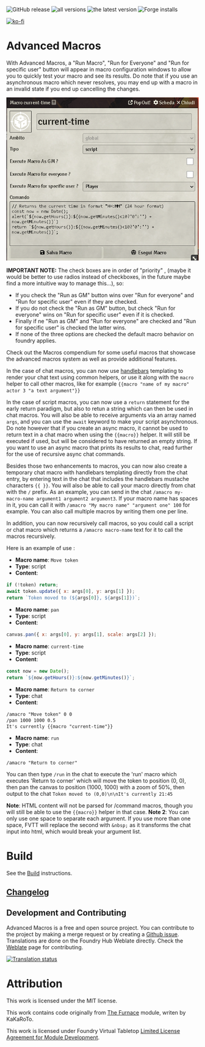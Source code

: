![GitHub release](https://img.shields.io/github/release-date/mclemente/fvtt-advanced-macros)
![all versions](https://img.shields.io/github/downloads/mclemente/fvtt-advanced-macros/total)
![the latest version](https://img.shields.io/github/downloads/mclemente/fvtt-advanced-macros/latest/total)
![Forge installs](https://img.shields.io/badge/dynamic/json?label=Forge%20Installs&query=package.installs&suffix=%25&url=https%3A%2F%2Fforge-vtt.com%2Fapi%2Fbazaar%2Fpackage%2Fadvanced-macros)

[![ko-fi](https://img.shields.io/badge/ko--fi-Support%20Me-red?style=flat-square&logo=ko-fi)](https://ko-fi.com/mclemente)

# Advanced Macros

With Advanced Macros, a "Run Macro", "Run for Everyone" and "Run for specific user" button will appear in macro configuration windows to allow you to quickly test your macro and see its results. Do note that if you use an asynchronous macro which never resolves, you may end up with a macro in an invalid state if you end up cancelling the changes.

![img](/wiki/advanced_macro_img.png)

**IMPORTANT NOTE:** The check boxes are in order of "priority" , (maybe it would be better to use radios instead of checkboxes, in the future maybe find a more intuitive way to manage this...), so:

-   If you check the "Run as GM" button wins over "Run for everyone" and "Run for specific user" even if they are checked.
-   If you do not check the "Run as GM" button, but check "Run for everyone" wins on "Run for specific user" even if it is checked.
-   Finally if ne "Run as GM" and "Run for everyone" are checked and "Run for specific user" is checked the latter wins.
-   If none of the three options are checked the default macro behavior on foundry applies.

Check out the Macros compendium for some useful macros that showcase the advanced macros system as well as provide additional features.

In the case of chat macros, you can now use [handlebars](https://handlebarsjs.com/) templating to render your chat text using common helpers, or use it along with the `macro` helper to call other macros, like for example `{{macro "name of my macro" actor 3 "a text argument"}}`

In the case of script macros, you can now use a `return` statement for the early return paradigm, but also to retun a string which can then be used in chat macros. You will also be able to receive arguments via an array named `args`, and you can use the `await` keyword to make your script asynchronous. Do note however that if you create an async macro, it cannot be used to return text in a chat macro when using the `{{macro}}` helper. It will still be executed if used, but will be considered to have returned an empty string. If you want to use an async macro that prints its results to chat, read further for the use of recursive async chat commands.

Besides those two enhancements to macros, you can now also create a temporary chat macro with handlebars templating directly from the chat entry, by entering text in the chat that includes the handlebars mustache characters `{{ }}`. You will also be able to call your macro directly from chat with the `/` prefix. As an example, you can send in the chat `/amacro my-macro-name argument1 argument2 argument3`.
If your macro name has spaces in it, you can call it with `/amacro "My macro name" "argument one" 100` for example. You can also call multiple macros by writing them one per line.

In addition, you can now recursively call macros, so you could call a script or chat macro which returns a `/amacro macro-name` text for it to call the macros recursively.

Here is an example of use :

-   **Macro name**: `Move token`
-   **Type**: script
-   **Content**:

```js
if (!token) return;
await token.update({ x: args[0], y: args[1] });
return `Token moved to (${args[0]}, ${args[1]})`;
```

-   **Macro name**: `pan`
-   **Type**: script
-   **Content**:

```js
canvas.pan({ x: args[0], y: args[1], scale: args[2] });
```

-   **Macro name**: `current-time`
-   **Type**: script
-   **Content**:

```js
const now = new Date();
return `${now.getHours()}:${now.getMinutes()}`;
```

-   **Macro name**: `Return to corner`
-   **Type**: chat
-   **Content**:

```
/amacro "Move token" 0 0
/pan 1000 1000 0.5
It's currently {{macro "current-time"}}
```

-   **Macro name**: `run`
-   **Type**: chat
-   **Content**:

```
/amacro "Return to corner"
```

You can then type `/run` in the chat to execute the 'run' macro which executes 'Return to corner' which will move the token to position (0, 0), then pan the canvas to position (1000, 1000) with a zoom of 50%, then output to the chat `Token moved to (0,0)\n\nIt's currently 21:45`

**Note**: HTML content will not be parsed for /command macros, though you will still be able to use the `{{macro}}` helper in that case.
**Note 2**: You can only use one space to separate each argument. If you use more than one space, FVTT will replace the second with `&nbsp;` as it transforms the chat input into html, which would break your argument list.

# Build

See the [Build](./wiki/Build) instructions.

## [Changelog](./changelog.md)

## Development and Contributing

Advanced Macros is a free and open source project. You can contribute to the project by making a merge request or by creating a [Github issue](https://github.com/mclemente/fvtt-advanced-macros/issues).
Translations are done on the Foundry Hub Weblate directly. Check the [Weblate](https://weblate.foundryvtt-hub.com/engage/advanced-macros/) page for contributing.

<a href="https://weblate.foundryvtt-hub.com/engage/advanced-macros/">
<img src="https://weblate.foundryvtt-hub.com/widgets/advanced-macros/-/main/multi-auto.svg" alt="Translation status" />
</a>

# Attribution

This work is licensed under the MIT license.

This work contains code originally from [The Furnace](https://github.com/League-of-Foundry-Developers/fvtt-module-furnace) module, writen by KaKaRoTo.

This work is licensed under Foundry Virtual Tabletop [Limited License Agreement for Module Development](https://foundryvtt.com/article/license/).
